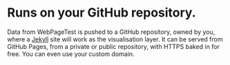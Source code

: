 # Runs on your GitHub repository.

Data from WebPageTest is pushed to a GitHub repository, owned by you, where a [Jekyll](http://jekyllrb.com/) site will work as the visualisation layer. It can be served from GitHub Pages, from a private or public repository, with HTTPS baked in for free. You can even use your custom domain.